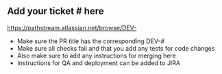 ## Add your ticket # here
https://pathstream.atlassian.net/browse/DEV-

* Make sure the PR title has the corresponding DEV-#
* Make sure all checks fail and that you add any tests for code changes
* Also make sure to add any instructions for merging here
* Instructions for QA and deployment can be added to JIRA 
